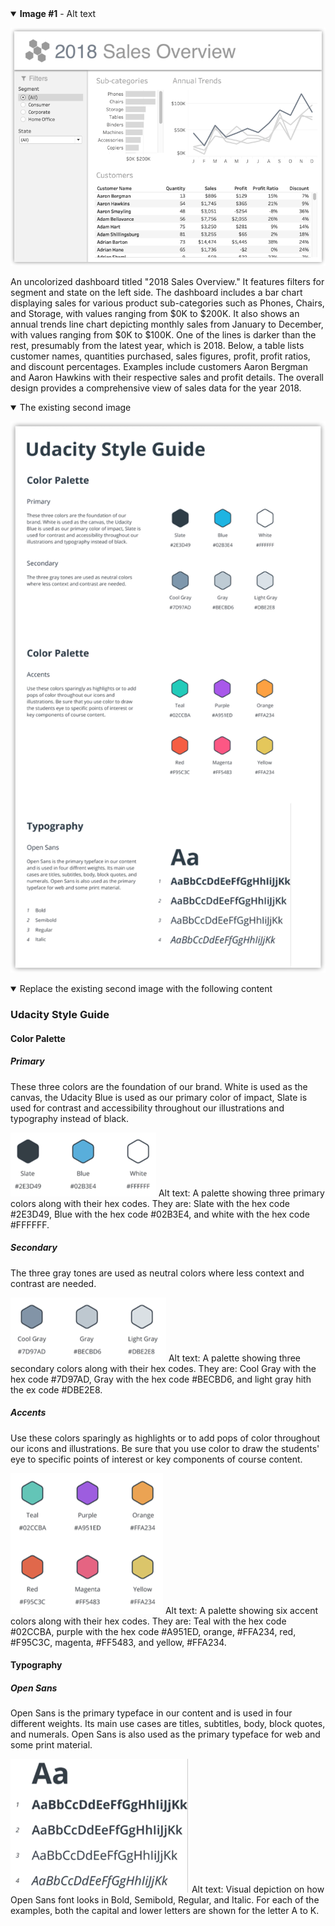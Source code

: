 <details open>
<summary><b>Image #1</b> - Alt text</summary>

![1](1.png)

An uncolorized dashboard titled "2018 Sales Overview." It features filters for segment and state on the left side. The dashboard includes a bar chart displaying sales for various product sub-categories such as Phones, Chairs, and Storage, with values ranging from $0K to $200K. It also shows an annual trends line chart depicting monthly sales from January to December, with values ranging from $0K to $100K. One of the lines is darker than the rest, presumably from the latest year, which is 2018. Below, a table lists customer names, quantities purchased, sales figures, profit, profit ratios, and discount percentages. Examples include customers Aaron Bergman and Aaron Hawkins with their respective sales and profit details. The overall design provides a comprehensive view of sales data for the year 2018.
</details>

<details open>
<summary>The existing second image</summary>

![2-old](2-old.png)

</details>
<details open>
<summary>Replace the existing second image with the following content</summary>

<section>
<h3>Udacity Style Guide</h3>
</section>

<section>
<h4>Color Palette</h4>

<section>
<h5>Primary</h5>

<p>
These three colors are the foundation of our brand. White is used as the canvas, the Udacity Blue is used as our primary color of impact, Slate is used for contrast and accessibility throughout our illustrations and typography instead of black.
</p>
</section>
</section>

![Primary color palette](2-primary.png)
Alt text: A palette showing three primary colors along with their hex codes. They are: Slate with the hex code #2E3D49, Blue with the hex code #02B3E4, and white with the hex code #FFFFFF.

<section>
<h5>Secondary</h5>
<p>
The three gray tones are used as neutral colors where less context and contrast are needed.
</p>
</section>

![Secondary color palette](2-secondary.png)
Alt text: A palette showing three secondary colors along with their hex codes. They are: Cool Gray with the hex code #7D97AD, Gray with the hex code #BECBD6, and light gray hith the ex code #DBE2E8.

<section>
<h5>Accents</h5>
<p>
Use these colors sparingly as highlights or to add pops of color throughout our icons and illustrations. Be sure that you use color to draw the students' eye to specific points of interest or key components of course content.
</p>
</section>

![Accents](2-accents.png)
Alt text: A palette showing six accent colors along with their hex codes. They are: Teal with the hex code #02CCBA, purple with the hex code #A951ED, orange, #FFA234, red, #F95C3C, magenta, #FF5483, and yellow, #FFA234.

<section>
<h4>Typography</h4>
<section>
<h5>Open Sans</h5>
<p>
Open Sans is the primary typeface in our content and is used in four different weights. Its main use cases are titles, subtitles, body, block quotes, and numerals. Open Sans is also used as the primary typeface for web and some print material.
</p>
</section>
</section>

![Visual depiction on how Open Sans looks in Bold, Semibold, Regular, and Italic](2-typography.png)
Alt text: Visual depiction on how Open Sans font looks in Bold, Semibold, Regular, and Italic. For each of the examples, both the capital and lower letters are shown for the letter A to K.

</details>